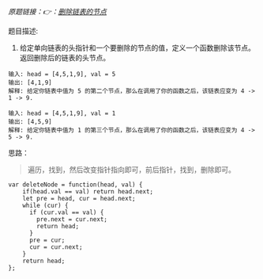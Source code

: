 *原题链接：👉：[删除链表的节点](https://leetcode-cn.com/problems/shan-chu-lian-biao-de-jie-dian-lcof/)*

题目描述:

1. 给定单向链表的头指针和一个要删除的节点的值，定义一个函数删除该节点。
返回删除后的链表的头节点。

```
输入: head = [4,5,1,9], val = 5
输出: [4,1,9]
解释: 给定你链表中值为 5 的第二个节点，那么在调用了你的函数之后，该链表应变为 4 -> 1 -> 9.
```

```
输入: head = [4,5,1,9], val = 1
输出: [4,5,9]
解释: 给定你链表中值为 1 的第三个节点，那么在调用了你的函数之后，该链表应变为 4 -> 5 -> 9.

```

思路：

> 遍历，找到，然后改变指针指向即可，前后指针，找到，删除即可。

```
var deleteNode = function(head, val) {
    if(head.val == val) return head.next;
    let pre = head, cur = head.next;
    while (cur) {
      if (cur.val == val) {
        pre.next = cur.next;
        return head;
      }
      pre = cur;
      cur = cur.next;
    }
    return head;
};
```

